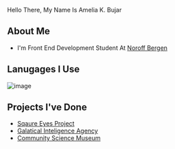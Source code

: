 Hello There, My Name Is Amelia K. Bujar

## About Me
- I'm Front End Development Student At [Noroff Bergen](https://www.noroff.no/?utm_source=google&utm_medium=sea&utm_campaign=Search&utm_content=brand&gad_source=1&gclid=CjwKCAjwyJqzBhBaEiwAWDRJVDq_g-_3W_j6xphpB4Rl-w-sfnomsjOwfuMlQHgpLbK-LOMt3MsG1BoCwD0QAvD_BwE)

## Lanugages I Use
![image](https://icons.veryicon.com/png/System/Plex/Other%20html%205.png)

## Projects I've Done
- [Sqaure Eyes Project](https://github.com/DarthCoursucant/Square-Eyes-Project)
- [Galatical Inteligence Agency](https://github.com/DarthCoursucant/Galatical-Intelligence-Agency-Project)
- [Community Science Museum](https://github.com/DarthCoursucant/Community-Science-Museum-Project)